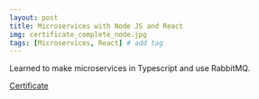 ```yaml
---
layout: post
title: Microservices with Node JS and React
img: certificate_complete_node.jpg
tags: [Microservices, React] # add tag
---
```


Learned to make microservices in Typescript and use RabbitMQ.

[Certificate](https://www.udemy.com/certificate/UC-93cc194c-86f3-4418-8b3c-24bfc324ea50/)

